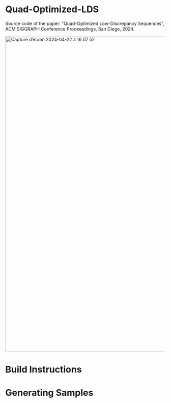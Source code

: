 # Quad-Optimized-LDS

Source code of the paper: "Quad-Optimized Low-Discrepancy Sequences", ACM SIGGRAPH Conference Proceeedings, San Diego, 2024.

<img width="991" alt="Capture d’écran 2024-04-22 à 16 07 52" src="https://github.com/liris-origami/Quad-Optimized-LDS/assets/700165/6397a31a-61fc-44f0-ae1a-b31ace45a8f5">

# Build Instructions


# Generating Samples

